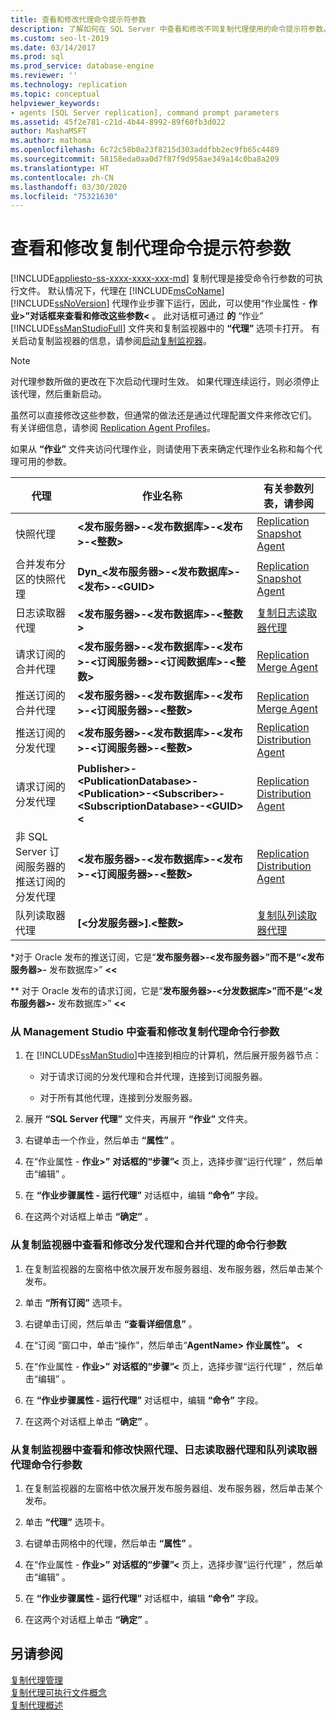 ```yaml
---
title: 查看和修改代理命令提示符参数
description: 了解如何在 SQL Server 中查看和修改不同复制代理使用的命令提示符参数。
ms.custom: seo-lt-2019
ms.date: 03/14/2017
ms.prod: sql
ms.prod_service: database-engine
ms.reviewer: ''
ms.technology: replication
ms.topic: conceptual
helpviewer_keywords:
- agents [SQL Server replication], command prompt parameters
ms.assetid: 45f2e781-c21d-4b44-8992-89f60fb3d022
author: MashaMSFT
ms.author: mathoma
ms.openlocfilehash: 6c72c58b0a23f8215d303addfbb2ec9fb65c4489
ms.sourcegitcommit: 58158eda0aa0d7f87f9d958ae349a14c0ba8a209
ms.translationtype: HT
ms.contentlocale: zh-CN
ms.lasthandoff: 03/30/2020
ms.locfileid: "75321630"
---
```

# <a name="view-and-modify-replication-agent-command-prompt-parameters"></a>查看和修改复制代理命令提示符参数
[!INCLUDE[appliesto-ss-xxxx-xxxx-xxx-md](../../../includes/appliesto-ss-xxxx-xxxx-xxx-md.md)]
  复制代理是接受命令行参数的可执行文件。 默认情况下，代理在 [!INCLUDE[msCoName](../../../includes/msconame-md.md)] [!INCLUDE[ssNoVersion](../../../includes/ssnoversion-md.md)] 代理作业步骤下运行，因此，可以使用“作业属性 - **作业>”对话框来查看和修改这些参数\<** 。 此对话框可通过 **的** “作业” [!INCLUDE[ssManStudioFull](../../../includes/ssmanstudiofull-md.md)] 文件夹和复制监视器中的 **“代理”** 选项卡打开。 有关启动复制监视器的信息，请参阅[启动复制监视器](../../../relational-databases/replication/monitor/start-the-replication-monitor.md)。  
  
> [!NOTE]  
>  对代理参数所做的更改在下次启动代理时生效。 如果代理连续运行，则必须停止该代理，然后重新启动。  
  
 虽然可以直接修改这些参数，但通常的做法还是通过代理配置文件来修改它们。 有关详细信息，请参阅 [Replication Agent Profiles](../../../relational-databases/replication/agents/replication-agent-profiles.md)。  
  
 如果从 **“作业”** 文件夹访问代理作业，则请使用下表来确定代理作业名称和每个代理可用的参数。  
  
|代理|作业名称|有关参数列表，请参阅|  
|-----------|--------------|------------------------------------|  
|快照代理|**\<发布服务器>-\<发布数据库>-\<发布>-\<整数>**|[Replication Snapshot Agent](../../../relational-databases/replication/agents/replication-snapshot-agent.md)|  
|合并发布分区的快照代理|**Dyn_\<发布服务器>-\<发布数据库>-\<发布>-\<GUID>**|[Replication Snapshot Agent](../../../relational-databases/replication/agents/replication-snapshot-agent.md)|  
|日志读取器代理|**\<发布服务器>-\<发布数据库>-\<整数>**|[复制日志读取器代理](../../../relational-databases/replication/agents/replication-log-reader-agent.md)|  
|请求订阅的合并代理|**\<发布服务器>-\<发布数据库>-\<发布>-\<订阅服务器>-\<订阅数据库>-\<整数>**|[Replication Merge Agent](../../../relational-databases/replication/agents/replication-merge-agent.md)|  
|推送订阅的合并代理|**\<发布服务器>-\<发布数据库>-\<发布>-\<订阅服务器>-\<整数>**|[Replication Merge Agent](../../../relational-databases/replication/agents/replication-merge-agent.md)|  
|推送订阅的分发代理|**\<发布服务器>-\<发布数据库>-\<发布>-\<订阅服务器>-\<整数>**|[Replication Distribution Agent](../../../relational-databases/replication/agents/replication-distribution-agent.md)|  
|请求订阅的分发代理|**Publisher>-\<PublicationDatabase>-\<Publication>-\<Subscriber>-\<SubscriptionDatabase>-\<GUID>\<**|[Replication Distribution Agent](../../../relational-databases/replication/agents/replication-distribution-agent.md)|  
|非 SQL Server 订阅服务器的推送订阅的分发代理|**\<发布服务器>-\<发布数据库>-\<发布>-\<订阅服务器>-\<整数>**|[Replication Distribution Agent](../../../relational-databases/replication/agents/replication-distribution-agent.md)|  
|队列读取器代理|**[\<分发服务器>].\<整数>**|[复制队列读取器代理](../../../relational-databases/replication/agents/replication-queue-reader-agent.md)|  
  
 \*对于 Oracle 发布的推送订阅，它是“**发布服务器>-\<发布服务器>”而不是“\<发布服务器>-** 发布数据库>” **\<\<**  
  
 \*\* 对于 Oracle 发布的请求订阅，它是“**发布服务器>-\<分发数据库>”而不是“\<发布服务器>-** 发布数据库>” **\<\<**  
  
### <a name="to-view-and-modify-replication-agent-command-line-parameters-from-management-studio"></a>从 Management Studio 中查看和修改复制代理命令行参数  
  
1.  在 [!INCLUDE[ssManStudio](../../../includes/ssmanstudio-md.md)]中连接到相应的计算机，然后展开服务器节点：  
  
    -   对于请求订阅的分发代理和合并代理，连接到订阅服务器。  
  
    -   对于所有其他代理，连接到分发服务器。  
  
2.  展开 **“SQL Server 代理”** 文件夹，再展开 **“作业”** 文件夹。  
  
3.  右键单击一个作业，然后单击 **“属性”** 。  
  
4.  在“作业属性 - **作业>”** **对话框的“步骤”\<** 页上，选择步骤“运行代理”  ，然后单击“编辑”  。  
  
5.  在 **“作业步骤属性 - 运行代理”** 对话框中，编辑 **“命令”** 字段。  
  
6.  在这两个对话框上单击 **“确定”** 。  
  
### <a name="to-view-and-modify-distribution-agent-and-merge-agent-command-line-parameters-from-replication-monitor"></a>从复制监视器中查看和修改分发代理和合并代理的命令行参数  
  
1.  在复制监视器的左窗格中依次展开发布服务器组、发布服务器，然后单击某个发布。  
  
2.  单击 **“所有订阅”** 选项卡。  
  
3.  右键单击订阅，然后单击 **“查看详细信息”** 。  
  
4.  在“订阅 <SubscriptionName>”窗口中，单击“操作”，然后单击“**AgentName> 作业属性”。**  **\<**  
  
5.  在“作业属性 - **作业>”** **对话框的“步骤”\<** 页上，选择步骤“运行代理”  ，然后单击“编辑”  。  
  
6.  在 **“作业步骤属性 - 运行代理”** 对话框中，编辑 **“命令”** 字段。  
  
7.  在这两个对话框上单击 **“确定”** 。  
  
### <a name="to-view-and-modify-snapshot-agent-log-reader-agent-and-queue-reader-agent-command-line-parameters-from-replication-monitor"></a>从复制监视器中查看和修改快照代理、日志读取器代理和队列读取器代理命令行参数  
  
1.  在复制监视器的左窗格中依次展开发布服务器组、发布服务器，然后单击某个发布。  
  
2.  单击 **“代理”** 选项卡。  
  
3.  右键单击网格中的代理，然后单击 **“属性”** 。  
  
4.  在“作业属性 - **作业>”** **对话框的“步骤”\<** 页上，选择步骤“运行代理”  ，然后单击“编辑”  。  
  
5.  在 **“作业步骤属性 - 运行代理”** 对话框中，编辑 **“命令”** 字段。  
  
6.  在这两个对话框上单击 **“确定”** 。  
  
## <a name="see-also"></a>另请参阅  
 [复制代理管理](../../../relational-databases/replication/agents/replication-agent-administration.md)   
 [复制代理可执行文件概念](../../../relational-databases/replication/concepts/replication-agent-executables-concepts.md)   
 [复制代理概述](../../../relational-databases/replication/agents/replication-agents-overview.md)  
  
  

